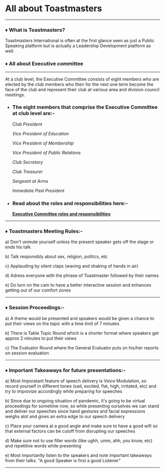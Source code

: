    # All about Toastmasters
---------------------------------------------------------------------------------------------------------------------------------------------

### ♦ What is Toastmasters?

Toastmasters International is often at the first glance seen as just a Public Speaking platform but is actually a Leadership Development platform as well.


### ♦ All about Executive committee
----------------------------------------------------------------------------------------------------------------------------------------------


At a club level, the Executive Committee consists of eight members who are elected by the club members who then for the next one term become the face of the club and represent their club at various area and division council meetings.

* ### The eight members that comprise the Executive Committee at club level are:- 

     *Club President*

     *Vice President of Education*

     *Vice President of Membership*

     *Vice President of Public Relations*

     *Club Secretary*

     *Club Treasurer*

     *Sergeant at Arms*

     *Immediate Past President*


* ### Read about the roles and responsibilities here:-
     **[Executive Committee roles and responsibilities](https://franticallyspeaking.com/toastmasters-executive-committee-roles-and-responsibilities)**

------------------------------------------------------------------------------------------------------------------------------------------------------


### ♦ Toastmasters Meeting Rules:- 

a) Don't unmute yourself unless the present speaker gets off the stage or ends his talk

b) Talk responsibly about sex, religion, politics, etc

c) Applauding by silent claps (waving and shaking of hands in air)

d) Adress everyone with the phrase of Toastmaster followed by their names

e) Do turn on the cam to have a better interactive session and enhances getting out of our comfort zones

------------------------------------------------------------------------------------------------------------------------------------------------------

### ♦ Session Proceedings:-

a) A theme would be presented and speakers would be given a chance to put their views on the topic with a time limit of 7 minutes

b) There is Table Topic Round which is a shorter format where speakers get approx 2 minutes to put their views

c) The Evaluator Round where the General Evaluator puts on his/her reports on session evaluation 

-----------------------------------------------------------------------------------------------------------------------------------------------------

### ♦ Important Takeaways for future presentations:- 

a) Most Imporatant feature of speech delivery is Voice Modulation, 
   so record yourself in different tones (sad, excited, flat, high, irritated, etc) and try to improvize accordingly while preparing for speeches
   
b) Since due to ongoing situation of pandemic, it's going to be virtual proceedings for sometime now, so while presenting ourselves we can stand 
   and deliver our speeches since hand gestures and facial expressions weighs alot and gives an extra edge to our speech delivery
   
c) Place your camera at a good angle and make sure to have a good wifi so that external factors can be cutoff from disrupting our speeches

d) Make sure not to use filler words (like ughh, umm, ahh, you know, etc) and repetitive words while presenting

e) Most importantly listen to the speakers and note important takeaways from their talks. "A good Speaker is first a good Listener" 


------------------------------------------------------------------------------------------------------------------------------------------------------------------------
